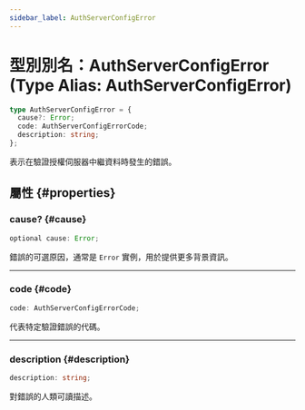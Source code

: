 ```yaml
---
sidebar_label: AuthServerConfigError
---
```


# 型別別名：AuthServerConfigError (Type Alias: AuthServerConfigError)

```ts
type AuthServerConfigError = {
  cause?: Error;
  code: AuthServerConfigErrorCode;
  description: string;
};
```

表示在驗證授權伺服器中繼資料時發生的錯誤。

## 屬性 {#properties}

### cause? {#cause}

```ts
optional cause: Error;
```

錯誤的可選原因，通常是 `Error` 實例，用於提供更多背景資訊。

***

### code {#code}

```ts
code: AuthServerConfigErrorCode;
```

代表特定驗證錯誤的代碼。

***

### description {#description}

```ts
description: string;
```

對錯誤的人類可讀描述。
